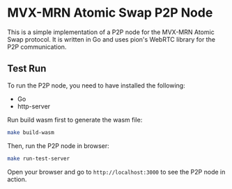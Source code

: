 # MVX-MRN Atomic Swap P2P Node

This is a simple implementation of a P2P node for the MVX-MRN Atomic Swap protocol. It is written in Go and uses pion's WebRTC library for the P2P communication.

## Test Run

To run the P2P node, you need to have installed the following:
- Go
- http-server

Run build wasm first to generate the wasm file:
```bash
make build-wasm
```

Then, run the P2P node in browser:
```bash
make run-test-server
```

Open your browser and go to `http://localhost:3000` to see the P2P node in action.
